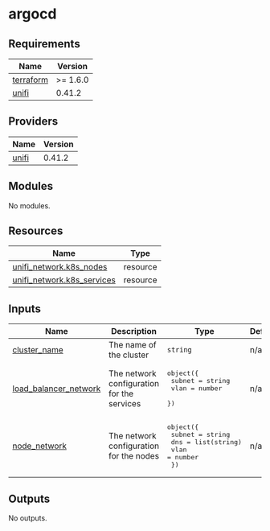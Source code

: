 # argocd

<!-- BEGINNING OF PRE-COMMIT-OPENTOFU DOCS HOOK -->
## Requirements

| Name | Version |
|------|---------|
| <a name="requirement_terraform"></a> [terraform](#requirement\_terraform) | >= 1.6.0 |
| <a name="requirement_unifi"></a> [unifi](#requirement\_unifi) | 0.41.2 |

## Providers

| Name | Version |
|------|---------|
| <a name="provider_unifi"></a> [unifi](#provider\_unifi) | 0.41.2 |

## Modules

No modules.

## Resources

| Name | Type |
|------|------|
| [unifi_network.k8s_nodes](https://registry.terraform.io/providers/ubiquiti-community/unifi/0.41.2/docs/resources/network) | resource |
| [unifi_network.k8s_services](https://registry.terraform.io/providers/ubiquiti-community/unifi/0.41.2/docs/resources/network) | resource |

## Inputs

| Name | Description | Type | Default | Required |
|------|-------------|------|---------|:--------:|
| <a name="input_cluster_name"></a> [cluster\_name](#input\_cluster\_name) | The name of the cluster | `string` | n/a | yes |
| <a name="input_load_balancer_network"></a> [load\_balancer\_network](#input\_load\_balancer\_network) | The network configuration for the services | <pre>object({<br/>    subnet = string<br/>    vlan   = number<br/>  })</pre> | n/a | yes |
| <a name="input_node_network"></a> [node\_network](#input\_node\_network) | The network configuration for the nodes | <pre>object({<br/>    subnet = string<br/>    dns    = list(string)<br/>    vlan   = number<br/>  })</pre> | n/a | yes |

## Outputs

No outputs.
<!-- END OF PRE-COMMIT-OPENTOFU DOCS HOOK -->
